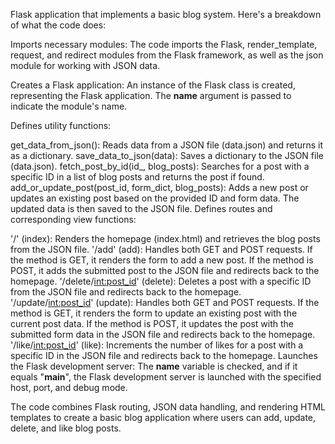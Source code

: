 Flask application that implements a basic blog system. Here's a breakdown of what the code does:

Imports necessary modules: The code imports the Flask, render_template, request, and redirect modules from the Flask framework, as well as the json module for working with JSON data.

Creates a Flask application: An instance of the Flask class is created, representing the Flask application. The __name__ argument is passed to indicate the module's name.

Defines utility functions:

get_data_from_json(): Reads data from a JSON file (data.json) and returns it as a dictionary.
save_data_to_json(data): Saves a dictionary to the JSON file (data.json).
fetch_post_by_id(id_, blog_posts): Searches for a post with a specific ID in a list of blog posts and returns the post if found.
add_or_update_post(post_id, form_dict, blog_posts): Adds a new post or updates an existing post based on the provided ID and form data. The updated data is then saved to the JSON file.
Defines routes and corresponding view functions:

'/' (index): Renders the homepage (index.html) and retrieves the blog posts from the JSON file.
'/add' (add): Handles both GET and POST requests. If the method is GET, it renders the form to add a new post. If the method is POST, it adds the submitted post to the JSON file and redirects back to the homepage.
'/delete/<int:post_id>' (delete): Deletes a post with a specific ID from the JSON file and redirects back to the homepage.
'/update/<int:post_id>' (update): Handles both GET and POST requests. If the method is GET, it renders the form to update an existing post with the current post data. If the method is POST, it updates the post with the submitted form data in the JSON file and redirects back to the homepage.
'/like/<int:post_id>' (like): Increments the number of likes for a post with a specific ID in the JSON file and redirects back to the homepage.
Launches the Flask development server: The __name__ variable is checked, and if it equals "__main__", the Flask development server is launched with the specified host, port, and debug mode.

The code combines Flask routing, JSON data handling, and rendering HTML templates to create a basic blog application where users can add, update, delete, and like blog posts.
